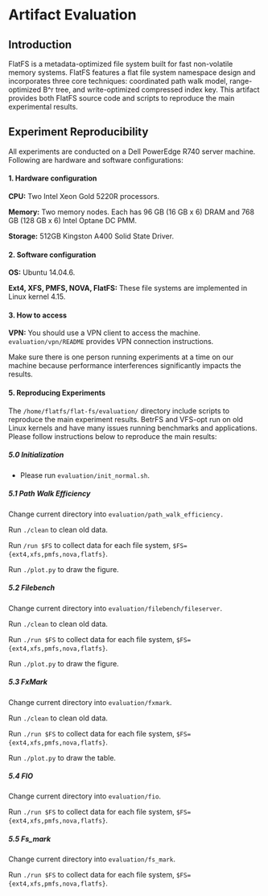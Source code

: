 # Artifact Evaluation

## Introduction

FlatFS is a metadata-optimized file system built for fast non-volatile memory systems. FlatFS features a flat file system namespace design and incorporates three core techniques: coordinated path walk model, range-optimized B^r tree, and write-optimized compressed index key. This artifact provides both FlatFS source code and scripts to reproduce the main experimental results.

## Experiment Reproducibility

All experiments are conducted on a Dell PowerEdge R740 server machine. Following are hardware and software configurations:

#### 1. Hardware configuration

**CPU:** Two Intel Xeon Gold 5220R processors.

**Memory:**  Two memory nodes. Each has 96 GB (16 GB x 6) DRAM and 768 GB (128 GB x 6) Intel Optane DC PMM.

**Storage:** 512GB Kingston A400 Solid State Driver.

#### 2. Software configuration

**OS:** Ubuntu 14.04.6. 

**Ext4, XFS, PMFS, NOVA, FlatFS:** These file systems are implemented in Linux kernel 4.15.

#### 3. How to access

**VPN:** You should use a VPN client to access the machine. `evaluation/vpn/README` provides VPN connection instructions.

Make sure there is one person running experiments at a time on our machine because performance interferences significantly impacts the results.

#### 5. Reproducing Experiments

The `/home/flatfs/flat-fs/evaluation/` directory include scripts to reproduce the main experiment results. BetrFS and VFS-opt run on old Linux kernels and have many issues running benchmarks and applications. Please follow instructions below to reproduce the main results:

##### 5.0 Initialization

+ Please run `evaluation/init_normal.sh`.

##### 5.1 Path Walk Efficiency

Change current directory into `evaluation/path_walk_efficiency.`

Run `./clean` to clean old data.

Run `/run $FS` to collect data for each file system, `$FS={ext4,xfs,pmfs,nova,flatfs}`.

Run `./plot.py` to draw the figure.

##### 5.2 Filebench

Change current directory into `evaluation/filebench/fileserver`.

Run `./clean` to clean old data.

Run `./run $FS` to collect data for each file system, `$FS={ext4,xfs,pmfs,nova,flatfs}`.

Run `./plot.py` to draw the figure.

##### 5.3 FxMark

Change current directory into `evaluation/fxmark`.

Run `./clean` to clean old data.

Run `./run $FS` to collect data for each file system, `$FS={ext4,xfs,pmfs,nova,flatfs}`.

Run `./plot.py` to draw the table.

##### 5.4 FIO

Change current directory into `evaluation/fio`.

Run `./run $FS` to collect data for each file system, `$FS={ext4,xfs,pmfs,nova,flatfs}`.

##### 5.5 Fs_mark

Change current directory into `evaluation/fs_mark`.

Run `./run $FS` to collect data for each file system, `$FS={ext4,xfs,pmfs,nova,flatfs}`.

